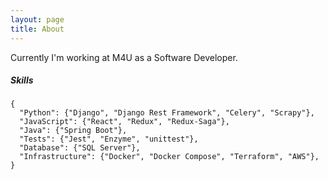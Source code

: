 ```yaml
---
layout: page
title: About
---
```


Currently I'm working at M4U as a Software Developer.

<!-- In my free times I like to play drums, watch TV shows and work in my personal projects. Also, I love coffee and meet new coffee shops. -->

##### Skills

```
{
  "Python": {"Django", "Django Rest Framework", "Celery", "Scrapy"},
  "JavaScript": {"React", "Redux", "Redux-Saga"},
  "Java": {"Spring Boot"},
  "Tests": {"Jest", "Enzyme", "unittest"},
  "Database": {"SQL Server"},
  "Infrastructure": {"Docker", "Docker Compose", "Terraform", "AWS"},
}
```
